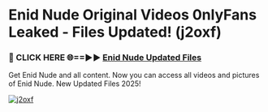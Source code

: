 # Enid Nude Original Videos 0nlyFans Leaked - Files Updated! (j2oxf)

<h3>🔴 CLICK HERE 🌐==►► <a href="https://tinyurl.com/y5r63du9" rel="nofollow">Enid Nude Updated Files</a></h3>

Get Enid Nude and all content. Now you can access all videos and pictures of Enid Nude. New Updated Files 2025!

[![j2oxf](https://i.imgur.com/UVo9nyh.gif)](https://tinyurl.com/y5r63du9)
